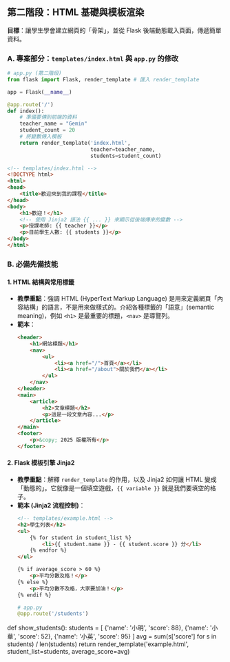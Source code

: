 ## 第二階段：HTML 基礎與模板渲染

**目標**：讓學生學會建立網頁的「骨架」，並從 Flask 後端動態載入頁面，傳遞簡單資料。

### A. 專案部分：`templates/index.html` 與 `app.py` 的修改

```python
# app.py (第二階段)
from flask import Flask, render_template # 匯入 render_template

app = Flask(__name__)

@app.route('/')
def index():
    # 準備要傳到前端的資料
    teacher_name = "Gemin"
    student_count = 20
    # 將變數傳入模板
    return render_template('index.html', 
                           teacher=teacher_name, 
                           students=student_count)
```

```html
<!-- templates/index.html -->
<!DOCTYPE html>
<html>
<head>
    <title>歡迎來到我的課程</title>
</head>
<body>
    <h1>歡迎！</h1>
    <!-- 使用 Jinja2 語法 {{ ... }} 來顯示從後端傳來的變數 -->
    <p>授課老師: {{ teacher }}</p>
    <p>目前學生人數: {{ students }}</p>
</body>
</html>
```

### B. 必備先備技能

#### 1. HTML 結構與常用標籤

- **教學重點**：強調 HTML (HyperText Markup Language) 是用來定義網頁「內容結構」的語言，不是用來做樣式的。介紹各種標籤的「語意」(semantic meaning)，例如 `<h1>` 是最重要的標題，`<nav>` 是導覽列。
- **範本**：
  ```html
  <header>
      <h1>網站標題</h1>
      <nav>
          <ul>
              <li><a href="/">首頁</a></li>
              <li><a href="/about">關於我們</a></li>
          </ul>
      </nav>
  </header>
  <main>
      <article>
          <h2>文章標題</h2>
          <p>這是一段文章內容...</p>
      </article>
  </main>
  <footer>
      <p>&copy; 2025 版權所有</p>
  </footer>
  ```

#### 2. Flask 模板引擎 Jinja2

- **教學重點**：解釋 `render_template` 的作用，以及 Jinja2 如何讓 HTML 變成「動態的」。它就像是一個填空遊戲，`{{ variable }}` 就是我們要填空的格子。
- **範本 (Jinja2 流程控制)**：
  ```html
  <!-- templates/example.html -->
  <h2>學生列表</h2>
  <ul>
      {% for student in student_list %}
          <li>{{ student.name }} - {{ student.score }} 分</li>
      {% endfor %}
  </ul>

  {% if average_score > 60 %}
      <p>平均分數及格！</p>
  {% else %}
      <p>平均分數不及格，大家要加油！</p>
  {% endif %}
  ```
  ```python
  # app.py
  @app.route('/students')
def show_students():
      students = [
          {'name': '小明', 'score': 88},
          {'name': '小華', 'score': 52},
          {'name': '小英', 'score': 95}
      ]
      avg = sum(s['score'] for s in students) / len(students)
      return render_template('example.html', student_list=students, average_score=avg)
  ```

